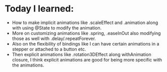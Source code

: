 # Today I learned:

- How to make implicit animations like .scaleEffect and .animation along with using @State to modify the animation.
- More on customizing animations like .spring, .easeInOut also modifying those as well with .delay/.repeatForever.
- Also on the flexibility of bindings like I can have certain animations in a stepper or attached to a button etc.
- Then explicit animations like .rotation3DEffect along withAnimation closure, I think explicit animations are good for being more specific with the animations.